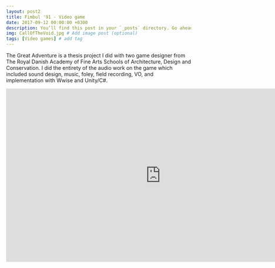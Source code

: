 ```yaml
---
layout: post2
title: Fimbul '91 - Video game
date: 2017-09-12 00:00:00 +0300
description: You’ll find this post in your `_posts` directory. Go ahead and edit it and re-build the site to see your changes. # Add post description (optional)
img: CallOfTheVoid.jpg # Add image post (optional)
tags: [Video games] # add tag
---
```


The Great Adventure is a thesis project I did with two game designer from The Royal Danish Academy of Fine Arts Schools of Architecture, Design and Conservation. I did the entirety of the audio work on the game which included sound design, music, foley, field recording, VO, and implementation with Wwise and Unity/C#.

<iframe width="840" height="472.5" src="https://www.youtube.com/embed/A8YpCZqmAHM" frameborder="0" allowfullscreen></iframe>
